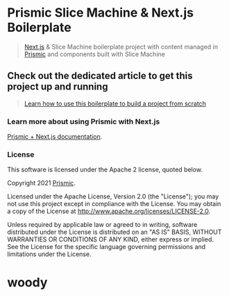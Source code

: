 # Prismic Slice Machine & Next.js Boilerplate
> [Next.js](https://nextjs.org/) & Slice Machine boilerplate project with content managed in [Prismic](https://prismic.io) and components built with Slice Machine

## Check out the dedicated article to get this project up and running
> [Learn how to use this boilerplate to build a project from scratch](https://prismic.io/docs/technologies/tutorial-series-introduction-nextjs)

### Learn more about using Prismic with Next.js

[Prismic + Next.js documentation](https://prismic.io/docs/technologies/home-prismic-and-nextjs).

### License

This software is licensed under the Apache 2 license, quoted below.

Copyright 2021 [Prismic](http://prismic.io/).

Licensed under the Apache License, Version 2.0 (the "License"); you may not use this project except in compliance with the License. You may obtain a copy of the License at http://www.apache.org/licenses/LICENSE-2.0.

Unless required by applicable law or agreed to in writing, software distributed under the License is distributed on an "AS IS" BASIS, WITHOUT WARRANTIES OR CONDITIONS OF ANY KIND, either express or implied. See the License for the specific language governing permissions and limitations under the License.
# woody
